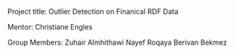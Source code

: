 Project title: Outlier Detection on Finanical RDF Data

Mentor: 
Christiane Engles

Group Members:
Zuhair Almhithawi
Nayef Roqaya
Berivan Bekmez	
